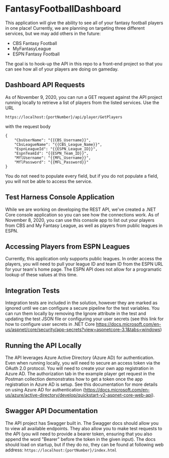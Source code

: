 # FantasyFootballDashboard
This application will give the ability to see all of your fantasy football players in one place! Currently, we are planning on targeting three different services, but we may add others in the future:
* CBS Fantasy Football
* MyFantasyLeague
* ESPN Fantasy Football

The goal is to hook-up the API in this repo to a front-end project so that you can see how all of your players are doing on gameday.

## Dashboard API Requests
As of November 9, 2020, you can run a GET request against the API project running locally to retrieve a list of players from the listed services. Use the URL

```https://localhost:{portNumber}/api/player/GetPlayers```

with the request body 
```
{
    "CbsUserName": "{{CBS_Username}}",
    "CbsLeagueName": "{{CBS_League_Name}}",
    "EspnLeagueId": "{{ESPN_League_ID}}",
    "EspnTeamId": "{{ESPN_Team_ID}}",
    "MflUsername": "{{MFL_Username}}",
    "MflPassword": "{{MFL_Password}}"
} 
```

You do not need to populate every field, but if you do not populate a field, you will not be able to access the service.

## Test Harness Console Application
While we are working on developing the REST API, we've created a .NET Core console application so you can see how the connections work. As of November 8, 2020, you can use this console app to list out your players from CBS and My Fantasy League, as well as players from public leagues in ESPN. 

## Accessing Players from ESPN Leagues
Currently, this application only supports public leagues. In order access the players, you will need to pull your league ID and team ID from the ESPN URL for your team's home page. The ESPN API does not allow for a programatic lookup of these values at this time.

## Integration Tests
Integration tests are included in the solution, however they are marked as ignored until we can configure a secure pipeline for the test variables. You can run them locally by removing the Ignore attribute in the test and updating the test JSON file or configuring your user secrets (see this link for how to configure user secrets in .NET Core https://docs.microsoft.com/en-us/aspnet/core/security/app-secrets?view=aspnetcore-3.1&tabs=windows)

## Running the API Locally
The API leverages Azure Active Directory (Azure AD) for authentication. Even when running locally, you will need to secure an access token via the OAuth 2.0 protocol. You will need to create your own app registration in Azure AD. The authorization tab in the example player get request in the Postman collection demonstrates how to get a token once the app registration in Azure AD is setup. See this documentation for more details on using Azure AD for authentication (https://docs.microsoft.com/en-us/azure/active-directory/develop/quickstart-v2-aspnet-core-web-api).

## Swagger API Documentation
The API project has Swagger built in. The Swagger docs should allow you to view all available endpoints. They also allow you to make test requests to the API (you will need to provide a bearer token, ensuring that you also append the word "Bearer" before the token in the given input). The docs should load on startup, but if they do no, they can be found at following web address:
```https://localhost:{portNumber}/index.html```
